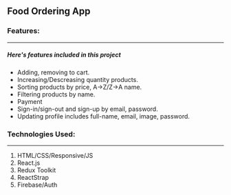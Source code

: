 ## Food Ordering App

### Features:

---

##### Here's features included in this project

- Adding, removing to cart.
- Increasing/Descreasing quantity products.
- Sorting products by price, A->Z/Z->A name.
- Filtering products by name.
- Payment
- Sign-in/sign-out and sign-up by email, password.
- Updating profile includes full-name, email, image, password.

### Technologies Used:

---

1. HTML/CSS/Responsive/JS
2. React.js
3. Redux Toolkit
4. ReactStrap
5. Firebase/Auth
